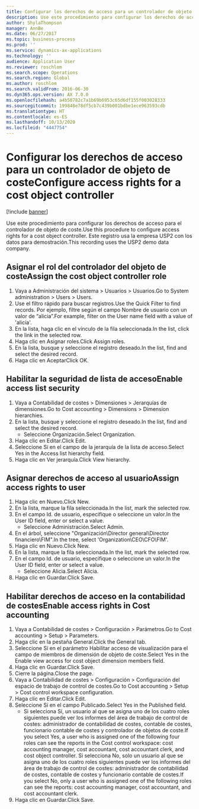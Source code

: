 ```yaml
---
title: Configurar los derechos de acceso para un controlador de objeto de coste
description: Use este procedimiento para configurar los derechos de acceso para el controlador de objeto de coste.
author: ShylaThompson
manager: AnnBe
ms.date: 06/27/2017
ms.topic: business-process
ms.prod: ''
ms.service: dynamics-ax-applications
ms.technology: ''
audience: Application User
ms.reviewer: roschlom
ms.search.scope: Operations
ms.search.region: Global
ms.author: roschlom
ms.search.validFrom: 2016-06-30
ms.dyn365.ops.version: AX 7.0.0
ms.openlocfilehash: a4b50782c7a1b69b6953c65d6df155f003028333
ms.sourcegitcommit: 199848e78df5cb7c439b001bdbe1ece963593cdb
ms.translationtype: HT
ms.contentlocale: es-ES
ms.lasthandoff: 10/13/2020
ms.locfileid: "4447754"
---
```

# <a name="configure-access-rights-for-a-cost-object-controller"></a><span data-ttu-id="d1e8e-103">Configurar los derechos de acceso para un controlador de objeto de coste</span><span class="sxs-lookup"><span data-stu-id="d1e8e-103">Configure access rights for a cost object controller</span></span>

[!include [banner](../../includes/banner.md)]

<span data-ttu-id="d1e8e-104">Use este procedimiento para configurar los derechos de acceso para el controlador de objeto de coste.</span><span class="sxs-lookup"><span data-stu-id="d1e8e-104">Use this procedure to configure access rights for a cost object controller.</span></span> <span data-ttu-id="d1e8e-105">Este registro usa la empresa USP2 con los datos para demostración.</span><span class="sxs-lookup"><span data-stu-id="d1e8e-105">This recording uses the USP2 demo data company.</span></span>


## <a name="assign-the-cost-object-controller-role"></a><span data-ttu-id="d1e8e-106">Asignar el rol del controlador del objeto de coste</span><span class="sxs-lookup"><span data-stu-id="d1e8e-106">Assign the cost object controller role</span></span>
1. <span data-ttu-id="d1e8e-107">Vaya a Administración del sistema > Usuarios > Usuarios.</span><span class="sxs-lookup"><span data-stu-id="d1e8e-107">Go to System administration > Users > Users.</span></span>
2. <span data-ttu-id="d1e8e-108">Use el filtro rápido para buscar registros.</span><span class="sxs-lookup"><span data-stu-id="d1e8e-108">Use the Quick Filter to find records.</span></span> <span data-ttu-id="d1e8e-109">Por ejemplo, filtre según el campo Nombre de usuario con un valor de “alicia”.</span><span class="sxs-lookup"><span data-stu-id="d1e8e-109">For example, filter on the User name field with a value of 'alicia'.</span></span>
3. <span data-ttu-id="d1e8e-110">En la lista, haga clic en el vínculo de la fila seleccionada.</span><span class="sxs-lookup"><span data-stu-id="d1e8e-110">In the list, click the link in the selected row.</span></span>
4. <span data-ttu-id="d1e8e-111">Haga clic en Asignar roles.</span><span class="sxs-lookup"><span data-stu-id="d1e8e-111">Click Assign roles.</span></span>
5. <span data-ttu-id="d1e8e-112">En la lista, busque y seleccione el registro deseado.</span><span class="sxs-lookup"><span data-stu-id="d1e8e-112">In the list, find and select the desired record.</span></span>
6. <span data-ttu-id="d1e8e-113">Haga clic en Aceptar</span><span class="sxs-lookup"><span data-stu-id="d1e8e-113">Click OK.</span></span>

## <a name="enable-access-list-security"></a><span data-ttu-id="d1e8e-114">Habilitar la seguridad de lista de acceso</span><span class="sxs-lookup"><span data-stu-id="d1e8e-114">Enable access list security</span></span>
1. <span data-ttu-id="d1e8e-115">Vaya a Contabilidad de costes > Dimensiones > Jerarquías de dimensiones.</span><span class="sxs-lookup"><span data-stu-id="d1e8e-115">Go to Cost accounting > Dimensions > Dimension hierarchies.</span></span>
2. <span data-ttu-id="d1e8e-116">En la lista, busque y seleccione el registro deseado.</span><span class="sxs-lookup"><span data-stu-id="d1e8e-116">In the list, find and select the desired record.</span></span>
    * <span data-ttu-id="d1e8e-117">Seleccione Organización.</span><span class="sxs-lookup"><span data-stu-id="d1e8e-117">Select Organization.</span></span>  
3. <span data-ttu-id="d1e8e-118">Haga clic en Editar.</span><span class="sxs-lookup"><span data-stu-id="d1e8e-118">Click Edit.</span></span>
4. <span data-ttu-id="d1e8e-119">Seleccione Sí en el campo de la jerarquía de la lista de acceso.</span><span class="sxs-lookup"><span data-stu-id="d1e8e-119">Select Yes in the Access list hierarchy field.</span></span>
5. <span data-ttu-id="d1e8e-120">Haga clic en Ver jerarquía.</span><span class="sxs-lookup"><span data-stu-id="d1e8e-120">Click View hierarchy.</span></span>

## <a name="assign-access-rights-to-user"></a><span data-ttu-id="d1e8e-121">Asignar derechos de acceso al usuario</span><span class="sxs-lookup"><span data-stu-id="d1e8e-121">Assign access rights to user</span></span>
1. <span data-ttu-id="d1e8e-122">Haga clic en Nuevo.</span><span class="sxs-lookup"><span data-stu-id="d1e8e-122">Click New.</span></span>
2. <span data-ttu-id="d1e8e-123">En la lista, marque la fila seleccionada.</span><span class="sxs-lookup"><span data-stu-id="d1e8e-123">In the list, mark the selected row.</span></span>
3. <span data-ttu-id="d1e8e-124">En el campo Id. de usuario, especifique o seleccione un valor.</span><span class="sxs-lookup"><span data-stu-id="d1e8e-124">In the User ID field, enter or select a value.</span></span>
    * <span data-ttu-id="d1e8e-125">Seleccione Administración.</span><span class="sxs-lookup"><span data-stu-id="d1e8e-125">Select Admin.</span></span>  
4. <span data-ttu-id="d1e8e-126">En el árbol, seleccione "Organización\Director general\Director financiero\FIM".</span><span class="sxs-lookup"><span data-stu-id="d1e8e-126">In the tree, select 'Organization\CEO\CFO\FIM'.</span></span>
5. <span data-ttu-id="d1e8e-127">Haga clic en Nuevo.</span><span class="sxs-lookup"><span data-stu-id="d1e8e-127">Click New.</span></span>
6. <span data-ttu-id="d1e8e-128">En la lista, marque la fila seleccionada.</span><span class="sxs-lookup"><span data-stu-id="d1e8e-128">In the list, mark the selected row.</span></span>
7. <span data-ttu-id="d1e8e-129">En el campo Id. de usuario, especifique o seleccione un valor.</span><span class="sxs-lookup"><span data-stu-id="d1e8e-129">In the User ID field, enter or select a value.</span></span>
    * <span data-ttu-id="d1e8e-130">Seleccione Alicia.</span><span class="sxs-lookup"><span data-stu-id="d1e8e-130">Select Alicia.</span></span>  
8. <span data-ttu-id="d1e8e-131">Haga clic en Guardar.</span><span class="sxs-lookup"><span data-stu-id="d1e8e-131">Click Save.</span></span>

## <a name="enable-access-rights-in-cost-accounting"></a><span data-ttu-id="d1e8e-132">Habilitar derechos de acceso en la contabilidad de costes</span><span class="sxs-lookup"><span data-stu-id="d1e8e-132">Enable access rights in Cost accounting</span></span>
1. <span data-ttu-id="d1e8e-133">Vaya a Contabilidad de costes > Configuración > Parámetros.</span><span class="sxs-lookup"><span data-stu-id="d1e8e-133">Go to Cost accounting > Setup > Parameters.</span></span>
2. <span data-ttu-id="d1e8e-134">Haga clic en la pestaña General.</span><span class="sxs-lookup"><span data-stu-id="d1e8e-134">Click the General tab.</span></span>
3. <span data-ttu-id="d1e8e-135">Seleccione Sí en el parámetro Habilitar acceso de visualización para el campo de miembros de dimensión de objeto de coste.</span><span class="sxs-lookup"><span data-stu-id="d1e8e-135">Select Yes in the Enable view access for cost object dimension members field.</span></span>
4. <span data-ttu-id="d1e8e-136">Haga clic en Guardar.</span><span class="sxs-lookup"><span data-stu-id="d1e8e-136">Click Save.</span></span>
5. <span data-ttu-id="d1e8e-137">Cierre la página.</span><span class="sxs-lookup"><span data-stu-id="d1e8e-137">Close the page.</span></span>
6. <span data-ttu-id="d1e8e-138">Vaya a Contabilidad de costes > Configuración > Configuración del espacio de trabajo de control de costes.</span><span class="sxs-lookup"><span data-stu-id="d1e8e-138">Go to Cost accounting > Setup > Cost control workspace configuration.</span></span>
7. <span data-ttu-id="d1e8e-139">Haga clic en Editar.</span><span class="sxs-lookup"><span data-stu-id="d1e8e-139">Click Edit.</span></span>
8. <span data-ttu-id="d1e8e-140">Seleccione Sí en el campo Publicado.</span><span class="sxs-lookup"><span data-stu-id="d1e8e-140">Select Yes in the Published field.</span></span>
    * <span data-ttu-id="d1e8e-141">Si selecciona Sí, un usuario al que se asigna uno de los cuatro roles siguientes puede ver los informes del área de trabajo de control de costes: administrador de contabilidad de costes, contable de costes, funcionario contable de costes y controlador de objetos de coste.</span><span class="sxs-lookup"><span data-stu-id="d1e8e-141">If you select Yes, a user who is assigned one of the following four roles can see the reports in the Cost control workspace: cost accounting manager, cost accountant, cost accountant clerk, and cost object controller.</span></span> <span data-ttu-id="d1e8e-142">Si selecciona No, solo un usuario al que se asigna uno de los cuatro roles siguientes puede ver los informes del área de trabajo de control de costes: administrador de contabilidad de costes, contable de costes y funcionario contable de costes.</span><span class="sxs-lookup"><span data-stu-id="d1e8e-142">If you select No, only a user who is assigned one of the following roles can see the reports: cost accounting manager, cost accountant, and cost accountant clerk.</span></span>    
9. <span data-ttu-id="d1e8e-143">Haga clic en Guardar.</span><span class="sxs-lookup"><span data-stu-id="d1e8e-143">Click Save.</span></span>

